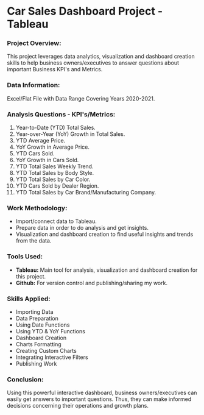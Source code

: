 # Car Sales Dashboard Project - Tableau

### Project Overview:
This project leverages data analytics, visualization and dashboard creation skills to help business owners/executives to answer questions about important Business KPI's and Metrics.

### Data Information:
Excel/Flat File with Data Range Covering Years 2020-2021.

### Analysis Questions - KPI's/Metrics:
1.	Year-to-Date (YTD) Total Sales.
2.	Year-over-Year (YoY) Growth in Total Sales.
3.	YTD Average Price.
4.	YoY Growth in Average Price.
5.	YTD Cars Sold.
6.	YoY Growth in Cars Sold.
7.	YTD Total Sales Weekly Trend.
8.	YTD Total Sales by Body Style.
9.	YTD Total Sales by Car Color.
10.	YTD Cars Sold by Dealer Region.
11.	YTD Total Sales by Car Brand/Manufacturing Company.

### Work Methodology:
- Import/connect data to Tableau.
- Prepare data in order to do analysis and get insights.
- Visualization and dashboard creation to find useful insights and trends from the data.

### Tools Used:
- **Tableau:** Main tool for analysis, visualization and dashboard creation for this project.
- **Github:** For version control and publishing/sharing my work.

### Skills Applied:
- Importing Data
- Data Preparation
- Using Date Functions
- Using YTD & YoY Functions
- Dashboard Creation
- Charts Formatting
- Creating Custom Charts
- Integrating Interactive Filters
- Publishing Work

### Conclusion:
Using this powerful interactive dashboard, business owners/executives can easily get answers to important questions. Thus, they can make informed decisions concerning their operations and growth plans.

